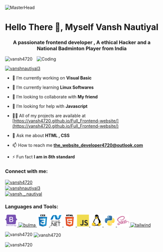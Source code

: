 ![MasterHead](https://www.audienceplanet.com/root/template/1//images/web-development.gif)
<h1 align="center">Hello There 👋, Myself Vansh Nautiyal</h1>
<h3 align="center">A passionate frontend developer , A ethical Hacker and a National Badminton Player from India</h3>
<img align="right" alt="Coding" width="400" src="https://cdn.dribbble.com/users/926537/screenshots/4502924/media/79e26abb3fb85b42f2722cf22da095dc.gif">
<p align="left"> <img src="https://komarev.com/ghpvc/?username=vansh4720&label=Profile%20views&color=0e75b6&style=flat" alt="vansh4720" /> </p>

<p align="left"> <a href="https://twitter.com/vanshnautiyal3" target="blank"><img src="https://img.shields.io/twitter/follow/vanshnautiyal3?logo=twitter&style=for-the-badge" alt="vanshnautiyal3" /></a> </p>

- 🔭 I’m currently working on **Visual Basic**

- 🌱 I’m currently learning **Linux Softwares**

- 👯 I’m looking to collaborate with **My friend**

- 🤝 I’m looking for help with **Javascript**

- 👨‍💻 All of my projects are available at [https://vansh4720.github.io/Full_Frontend-website/](https://vansh4720.github.io/Full_Frontend-website/)

- 💬 Ask me about **HTML , CSS**

- 📫 How to reach me **the_website_developer4720@outlook.com**

- ⚡ Fun fact **I am in 8th standard**

<h3 align="left">Connect with me:</h3>
<p align="left">
<a href="https://codepen.io/vansh4720" target="blank"><img align="center" src="https://raw.githubusercontent.com/rahuldkjain/github-profile-readme-generator/master/src/images/icons/Social/codepen.svg" alt="vansh4720" height="30" width="40" /></a><br>
<a href="https://twitter.com/vanshnautiyal3" target="blank"><img align="center" src="https://raw.githubusercontent.com/rahuldkjain/github-profile-readme-generator/master/src/images/icons/Social/twitter.svg" alt="vanshnautiyal3" height="30" width="40" /></a><br>
<a href="https://instagram.com/vansh._.nautiyal" target="blank"><img align="center" src="https://raw.githubusercontent.com/rahuldkjain/github-profile-readme-generator/master/src/images/icons/Social/instagram.svg" alt="vansh._.nautiyal" height="30" width="40" /></a>
</p>

<h3 align="left">Languages and Tools:</h3>
<p align="left"> <a href="https://getbootstrap.com" target="_blank" rel="noreferrer"> <img src="https://raw.githubusercontent.com/devicons/devicon/master/icons/bootstrap/bootstrap-plain-wordmark.svg" alt="bootstrap" width="40" height="40"/> </a> <a href="https://bulma.io/" target="_blank" rel="noreferrer"> <img src="https://raw.githubusercontent.com/gilbarbara/logos/804dc257b59e144eaca5bc6ffd16949752c6f789/logos/bulma.svg" alt="bulma" width="40" height="40"/> </a> <a href="https://www.w3schools.com/css/" target="_blank" rel="noreferrer"> <img src="https://raw.githubusercontent.com/devicons/devicon/master/icons/css3/css3-original-wordmark.svg" alt="css3" width="40" height="40"/> </a> <a href="https://dotnet.microsoft.com/" target="_blank" rel="noreferrer"> <img src="https://raw.githubusercontent.com/devicons/devicon/master/icons/dot-net/dot-net-original-wordmark.svg" alt="dotnet" width="40" height="40"/> </a> <a href="https://www.w3.org/html/" target="_blank" rel="noreferrer"> <img src="https://raw.githubusercontent.com/devicons/devicon/master/icons/html5/html5-original-wordmark.svg" alt="html5" width="40" height="40"/> </a> <a href="https://developer.mozilla.org/en-US/docs/Web/JavaScript" target="_blank" rel="noreferrer"> <img src="https://raw.githubusercontent.com/devicons/devicon/master/icons/javascript/javascript-original.svg" alt="javascript" width="40" height="40"/> </a> <a href="https://www.linux.org/" target="_blank" rel="noreferrer"> <img src="https://raw.githubusercontent.com/devicons/devicon/master/icons/linux/linux-original.svg" alt="linux" width="40" height="40"/> </a> <a href="https://www.python.org" target="_blank" rel="noreferrer"> <img src="https://raw.githubusercontent.com/devicons/devicon/master/icons/python/python-original.svg" alt="python" width="40" height="40"/> </a> <a href="https://sass-lang.com" target="_blank" rel="noreferrer"> <img src="https://raw.githubusercontent.com/devicons/devicon/master/icons/sass/sass-original.svg" alt="sass" width="40" height="40"/> </a> <a href="https://tailwindcss.com/" target="_blank" rel="noreferrer"> <img src="https://www.vectorlogo.zone/logos/tailwindcss/tailwindcss-icon.svg" alt="tailwind" width="40" height="40"/> </a> </p>

<p><img align="left" src="https://github-readme-stats.vercel.app/api/top-langs?username=vansh4720&show_icons=true&locale=en&layout=compact" alt="vansh4720" /></p>

<p>&nbsp;<img align="center" src="https://github-readme-stats.vercel.app/api?username=vansh4720&show_icons=true&locale=en" alt="vansh4720" /></p>

<p><img align="center" src="https://github-readme-streak-stats.herokuapp.com/?user=vansh4720&" alt="vansh4720" /></p>
